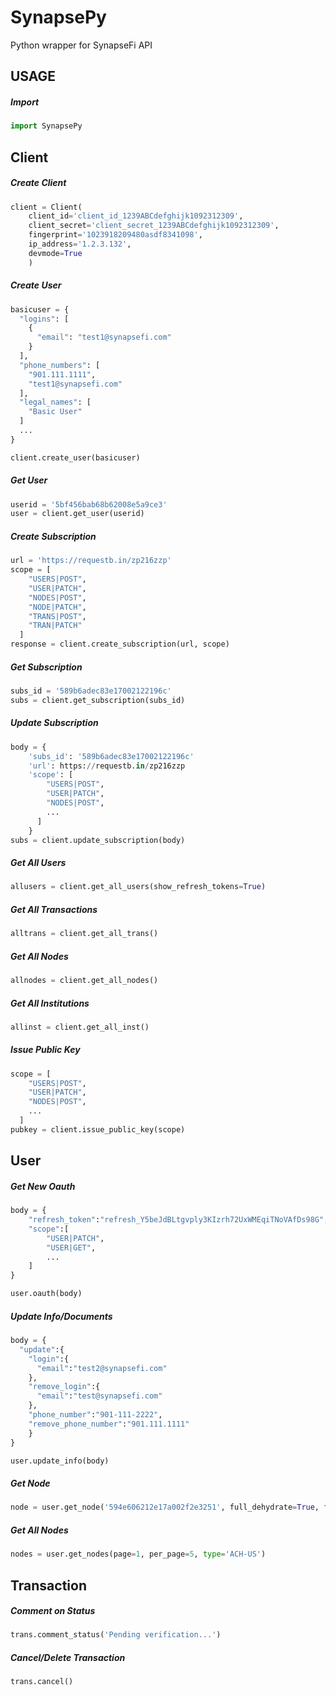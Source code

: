 # SynapsePy

Python wrapper for SynapseFi API

## USAGE
##### Import
```python
import SynapsePy
```
## Client

##### Create Client
```python
client = Client(
	client_id='client_id_1239ABCdefghijk1092312309',
	client_secret='client_secret_1239ABCdefghijk1092312309',
	fingerprint='1023918209480asdf8341098',
	ip_address='1.2.3.132',
	devmode=True
	)
```
##### Create User
```python
basicuser = {
  "logins": [
	{
	  "email": "test1@synapsefi.com"
	}
  ],
  "phone_numbers": [
	"901.111.1111",
	"test1@synapsefi.com"
  ],
  "legal_names": [
	"Basic User"
  ]
  ...
}

client.create_user(basicuser)
```
##### Get User
```python
userid = '5bf456bab68b62008e5a9ce3'
user = client.get_user(userid)
```
##### Create Subscription
```python
url = 'https://requestb.in/zp216zzp'
scope = [
    "USERS|POST",
    "USER|PATCH",
    "NODES|POST",
    "NODE|PATCH",
    "TRANS|POST",
    "TRAN|PATCH"
  ]
response = client.create_subscription(url, scope)
```
##### Get Subscription
```python
subs_id = '589b6adec83e17002122196c'
subs = client.get_subscription(subs_id)
```
##### Update Subscription
```python
body = {
    'subs_id': '589b6adec83e17002122196c'
    'url': https://requestb.in/zp216zzp
    'scope': [
        "USERS|POST",
        "USER|PATCH",
        "NODES|POST",
        ...
      ]
    }
subs = client.update_subscription(body)
```
##### Get All Users
```python
allusers = client.get_all_users(show_refresh_tokens=True)
```
##### Get All Transactions
```python
alltrans = client.get_all_trans()
```
##### Get All Nodes
```python
allnodes = client.get_all_nodes()
```
##### Get All Institutions
```python
allinst = client.get_all_inst()
```
##### Issue Public Key
```python
scope = [
    "USERS|POST",
    "USER|PATCH",
    "NODES|POST",
    ...
  ]
pubkey = client.issue_public_key(scope)
```

## User
##### Get New Oauth
```python
body = {
    "refresh_token":"refresh_Y5beJdBLtgvply3KIzrh72UxWMEqiTNoVAfDs98G",
    "scope":[
        "USER|PATCH",
        "USER|GET",
        ...
    ]
}

user.oauth(body)
```
##### Update Info/Documents
```python
body = {
  "update":{
    "login":{
      "email":"test2@synapsefi.com"
    },
    "remove_login":{
      "email":"test@synapsefi.com"
    },
    "phone_number":"901-111-2222",
    "remove_phone_number":"901.111.1111"
    }
}

user.update_info(body)
```
##### Get Node
```python
node = user.get_node('594e606212e17a002f2e3251', full_dehydrate=True, force_refresh=True)
```
##### Get All Nodes
```python
nodes = user.get_nodes(page=1, per_page=5, type='ACH-US')
```
## Transaction
##### Comment on Status
```python
trans.comment_status('Pending verification...')
```
##### Cancel/Delete Transaction
```python
trans.cancel()
```
